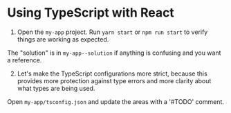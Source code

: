 # Using TypeScript with React

1. Open the `my-app` project. Run `yarn start` or `npm run start` to verify
   things are working as expected.

The "solution" is in `my-app--solution` if anything is confusing and you want a
reference.


2. Let's make the TypeScript configurations more strict, because this provides
   more protection against type errors and more clarity about what types are
   being used.

Open `my-app/tsconfig.json` and update the areas with a '#TODO' comment.
